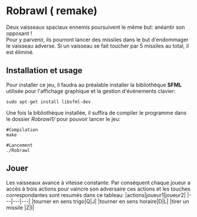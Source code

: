 # Robrawl ( remake)

Deux vaisseaux spaciaux ennemis poursuivent le même but: anéantir son opposant !  
Pour y parvenir, ils pourront lancer des missiles dans le but d'endommager le vaisseau adverse. Si un vaisseau se fait toucher par 5 missiles au total, il est éliminé.

## Installation et usage

Pour installer ce jeu, il faudra au préalable installer la bibliothèque **SFML** utilisée pour l'affichage graphique et la gestion d'événements clavier:
```
sudo apt-get install libsfml-dev
```
Une fois la bibliothèque installée, il suffira de compiler le programme dans le dossier *Robrawl1/* pour pouvoir lancer le jeu:
```
#Compilation
make

#Lancement
./Robrawl
``` 

## Jouer 
 

Les vaisseaux avance à vitesse constante. Par conséquent chaque joueur a accès à trois actions pour vaincre son adversaire ces actions et les touches correspondantes sont resumés dans ce tableau: 
|actions|joueur1|joueur2|
|---|---|---|
|tourner en sens trigo|Q|J|
|tourner en sens horaire|D|L|
|tirer un missile |Z|I|



